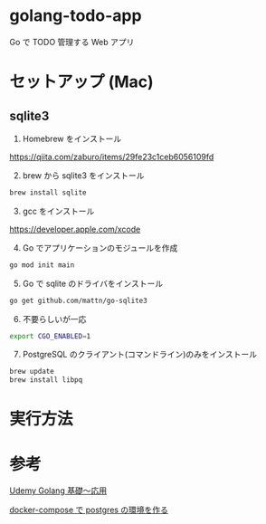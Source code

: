 # golang-todo-app

Go で TODO 管理する Web アプリ

# セットアップ (Mac)

## sqlite3

1. Homebrew をインストール

https://qiita.com/zaburo/items/29fe23c1ceb6056109fd

2. brew から sqlite3 をインストール

```bash
brew install sqlite
```

3. gcc をインストール

https://developer.apple.com/xcode

4. Go でアプリケーションのモジュールを作成

```bash
go mod init main
```

5. Go で sqlite のドライバをインストール

```bash
go get github.com/mattn/go-sqlite3
```

6. 不要らしいが一応

```bash
export CGO_ENABLED=1
```

7. PostgreSQL のクライアント(コマンドライン)のみをインストール

```bash
brew update
brew install libpq
```

# 実行方法

# 参考

[Udemy Golang 基礎〜応用](https://www.udemy.com/course/golang-webgosql/learn/lecture/23672858#questions)

[docker-compose で postgres の環境を作る](https://qiita.com/mabubu0203/items/5cdff1caf2b024df1d95)
